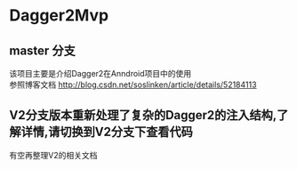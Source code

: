 # Dagger2Mvp
## master 分支
该项目主要是介绍Dagger2在Anndroid项目中的使用<br/>
参照博客文档 http://blog.csdn.net/soslinken/article/details/52184113
## V2分支版本重新处理了复杂的Dagger2的注入结构,了解详情,请切换到V2分支下查看代码
有空再整理V2的相关文档
